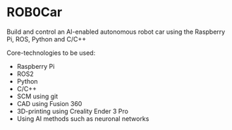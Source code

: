 # ROB0Car
Build and control an AI-enabled autonomous robot car using the Raspberry Pi, ROS, Python and C/C++

Core-technologies to be used:
 - Raspberry Pi
 - ROS2
 - Python
 - C/C++
 - SCM using git
 - CAD using Fusion 360
 - 3D-printing using Creality Ender 3 Pro
 - Using AI methods such as neuronal networks
